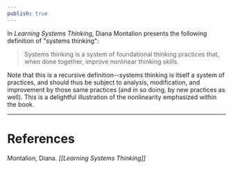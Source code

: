 ```yaml
---
publish: true
---
```


In *Learning Systems Thinking*, Diana Montalion presents the following definition of "systems thinking":

> Systems thinking is a system of foundational thinking practices that, when done together, improve nonlinear thinking skills.

Note that this is a recursive definition--systems thinking is itself a system of practices, and should thus be subject to analysis, modification, and improvement by those same practices (and in so doing, by new practices as well). This is a delightful illustration of the nonlinearity emphasized within the book.

-------
# References
Montalion, Diana. *[[Learning Systems Thinking]]*